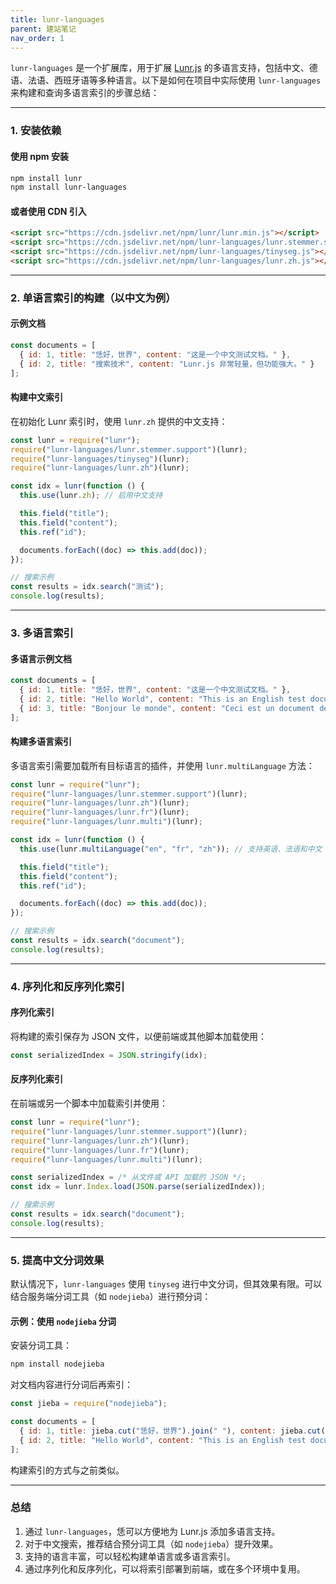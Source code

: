 ```yaml
---
title: lunr-languages
parent: 建站笔记
nav_order: 1
---
```


`lunr-languages` 是一个扩展库，用于扩展 [Lunr.js](https://lunrjs.com/) 的多语言支持，包括中文、德语、法语、西班牙语等多种语言。以下是如何在项目中实际使用 `lunr-languages` 来构建和查询多语言索引的步骤总结：

---

### 1. **安装依赖**

#### 使用 npm 安装
```bash
npm install lunr
npm install lunr-languages
```

#### 或者使用 CDN 引入
```html
<script src="https://cdn.jsdelivr.net/npm/lunr/lunr.min.js"></script>
<script src="https://cdn.jsdelivr.net/npm/lunr-languages/lunr.stemmer.support.js"></script>
<script src="https://cdn.jsdelivr.net/npm/lunr-languages/tinyseg.js"></script>
<script src="https://cdn.jsdelivr.net/npm/lunr-languages/lunr.zh.js"></script>
```

---

### 2. **单语言索引的构建（以中文为例）**

#### 示例文档
```javascript
const documents = [
  { id: 1, title: "恁好，世界", content: "这是一个中文测试文档。" },
  { id: 2, title: "搜索技术", content: "Lunr.js 非常轻量，但功能强大。" }
];
```

#### 构建中文索引
在初始化 Lunr 索引时，使用 `lunr.zh` 提供的中文支持：
```javascript
const lunr = require("lunr");
require("lunr-languages/lunr.stemmer.support")(lunr);
require("lunr-languages/tinyseg")(lunr);
require("lunr-languages/lunr.zh")(lunr);

const idx = lunr(function () {
  this.use(lunr.zh); // 启用中文支持

  this.field("title");
  this.field("content");
  this.ref("id");

  documents.forEach((doc) => this.add(doc));
});

// 搜索示例
const results = idx.search("测试");
console.log(results);
```

---

### 3. **多语言索引**

#### 多语言示例文档
```javascript
const documents = [
  { id: 1, title: "恁好，世界", content: "这是一个中文测试文档。" },
  { id: 2, title: "Hello World", content: "This is an English test document." },
  { id: 3, title: "Bonjour le monde", content: "Ceci est un document de test français." }
];
```

#### 构建多语言索引
多语言索引需要加载所有目标语言的插件，并使用 `lunr.multiLanguage` 方法：
```javascript
const lunr = require("lunr");
require("lunr-languages/lunr.stemmer.support")(lunr);
require("lunr-languages/lunr.zh")(lunr);
require("lunr-languages/lunr.fr")(lunr);
require("lunr-languages/lunr.multi")(lunr);

const idx = lunr(function () {
  this.use(lunr.multiLanguage("en", "fr", "zh")); // 支持英语、法语和中文

  this.field("title");
  this.field("content");
  this.ref("id");

  documents.forEach((doc) => this.add(doc));
});

// 搜索示例
const results = idx.search("document");
console.log(results);
```

---

### 4. **序列化和反序列化索引**

#### 序列化索引
将构建的索引保存为 JSON 文件，以便前端或其他脚本加载使用：
```javascript
const serializedIndex = JSON.stringify(idx);
```

#### 反序列化索引
在前端或另一个脚本中加载索引并使用：
```javascript
const lunr = require("lunr");
require("lunr-languages/lunr.stemmer.support")(lunr);
require("lunr-languages/lunr.zh")(lunr);
require("lunr-languages/lunr.fr")(lunr);
require("lunr-languages/lunr.multi")(lunr);

const serializedIndex = /* 从文件或 API 加载的 JSON */;
const idx = lunr.Index.load(JSON.parse(serializedIndex));

// 搜索示例
const results = idx.search("document");
console.log(results);
```

---

### 5. **提高中文分词效果**

默认情况下，`lunr-languages` 使用 `tinyseg` 进行中文分词，但其效果有限。可以结合服务端分词工具（如 `nodejieba`）进行预分词：

#### 示例：使用 `nodejieba` 分词
安装分词工具：
```bash
npm install nodejieba
```

对文档内容进行分词后再索引：
```javascript
const jieba = require("nodejieba");

const documents = [
  { id: 1, title: jieba.cut("恁好，世界").join(" "), content: jieba.cut("这是一个中文测试文档。").join(" ") },
  { id: 2, title: "Hello World", content: "This is an English test document." }
];
```

构建索引的方式与之前类似。

---

### 总结

1. 通过 `lunr-languages`，恁可以方便地为 Lunr.js 添加多语言支持。
2. 对于中文搜索，推荐结合预分词工具（如 `nodejieba`）提升效果。
3. 支持的语言丰富，可以轻松构建单语言或多语言索引。
4. 通过序列化和反序列化，可以将索引部署到前端，或在多个环境中复用。
